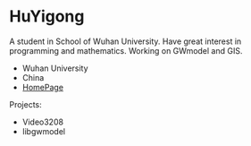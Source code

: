 # HuYigong

A student in School of Wuhan University. Have great interest in programming and mathematics. Working on GWmodel and GIS.

- Wuhan University
- China
- [HomePage](https://hpdell.github.io)

Projects:

- Video3208
- libgwmodel
